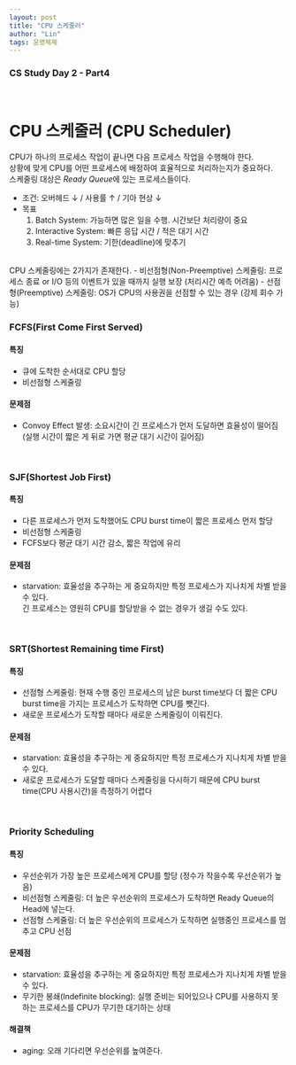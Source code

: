 ```yaml
---
layout: post
title: "CPU 스케줄러"
author: "Lin"
tags: 운영체제
---
```

### CS Study Day 2 - Part4

<br>

# CPU 스케줄러 (CPU Scheduler)
CPU가 하나의 프로세스 작업이 끝나면 다음 프로세스 작업을 수행해야 한다. <br>
상황에 맞게 CPU를 어떤 프로세스에 배정하여 효율적으로 처리하는지가 중요하다. <br>
스케줄링 대상은 *Ready Queue*에 있는 프로세스들이다.
- 조건: 오버헤드 ↓ / 사용률 ↑ / 기아 현상 ↓
- 목표
    1. Batch System: 가능하면 많은 일을 수행. 시간보단 처리량이 중요
    2. Interactive System: 빠른 응답 시간 / 적은 대기 시간 
    3. Real-time System: 기한(deadline)에 맞추기
    
<br>
CPU 스케줄링에는 2가지가 존재한다.
- 비선점형(Non-Preemptive) 스케줄링: 프로세스 종료 or I/O 등의 이벤트가 있을 때까지 실행 보장 (처리시간 예측 어려움)
- 선점형(Preemptive) 스케줄링: OS가 CPU의 사용권을 선점할 수 있는 경우 (강제 회수 가능)

<br>

### FCFS(First Come First Served)
#### 특징
- 큐에 도착한 순서대로 CPU 할당 
- 비선점형 스케줄링

#### 문제점
- Convoy Effect 발생: 소요시간이 긴 프로세스가 먼저 도달하면 효율성이 떨어짐 <br>
(실행 시간이 짧은 게 뒤로 가면 평균 대기 시간이 길어짐)

<br>

### SJF(Shortest Job First)
#### 특징
- 다른 프로세스가 먼저 도착했어도 CPU burst time이 짧은 프로세스 먼저 할당
- 비선점형 스케줄링
- FCFS보다 평균 대기 시간 감소, 짧은 작업에 유리

#### 문제점
- starvation: 효율성을 추구하는 게 중요하지만 특정 프로세스가 지나치게 차별 받을 수 있다. <br>
긴 프로세스는 영원히 CPU를 할당받을 수 없는 경우가 생길 수도 있다.

<br>

### SRT(Shortest Remaining time First)
#### 특징
- 선점형 스케줄링: 현재 수행 중인 프로세스의 남은 burst time보다 더 짧은 CPU burst time을 가지는 프로세스가 도착하면 CPU를 뺏긴다.
- 새로운 프로세스가 도착할 때마다 새로운 스케줄링이 이뤄진다.

#### 문제점
- starvation: 효율성을 추구하는 게 중요하지만 특정 프로세스가 지나치게 차별 받을 수 있다. <br>
- 새로운 프로세스가 도달할 때마다 스케줄링을 다시하기 때문에 CPU burst time(CPU 사용시간)을 측정하기 어렵다 

<br>

### Priority Scheduling
#### 특징
- 우선순위가 가장 높은 프로세스에게 CPU를 할당 (정수가 작을수록 우선순위가 높음)
- 비선점형 스케줄링: 더 높은 우선순위의 프로세스가 도착하면 Ready Queue의 Head에 넣는다.
- 선점형 스케줄링: 더 높은 우선순위의 프로세스가 도착하면 실행중인 프로세스를 멈추고 CPU 선점 

#### 문제점
- starvation: 효율성을 추구하는 게 중요하지만 특정 프로세스가 지나치게 차별 받을 수 있다. 
- 무기한 봉쇄(Indefinite blocking): 실행 준비는 되어있으나 CPU를 사용하지 못 하는 프로세스를 CPU가 무기한 대기하는 상태 

#### 해결책
- aging: 오래 기다리면 우선순위를 높여준다. 